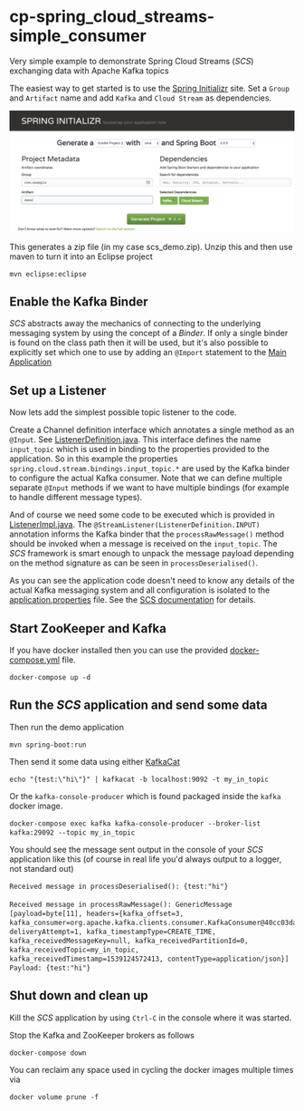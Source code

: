 # cp-spring\_cloud\_streams-simple_consumer

Very simple example to demonstrate Spring Cloud Streams (_SCS_) exchanging data with Apache Kafka topics

The easiest way to get started is to use the [Spring Initializr](https://start.spring.io/) site. 
Set a `Group` and `Artifact` name and add `Kafka` and `Cloud Stream` as dependencies.

![Spring Initalizr ScreenShot](docs/images/spring_initializr.png)

This generates a zip file (in my case scs_demo.zip). Unzip this and then use maven to turn it into an Eclipse project

```
mvn eclipse:eclipse
```

## Enable the Kafka Binder

_SCS_ abstracts away the mechanics of connecting to the underlying messaging system by using the concept of a _Binder_. If only a single binder is found on the class path then it will be used, but it's also possible to explicitly set which one to use by adding an `@Import` statement to the [Main Application](src/main/java/io/confluent/examples/scs_demo/ScsDemoApplication.java)

## Set up a Listener
Now lets add the simplest possible topic listener to the code.

Create a Channel definition interface which annotates a single method as an `@Input`. See [ListenerDefinition.java](src/main/java/io/confluent/examples/scs_demo/ListenerDefinition.java). This interface defines the name `input_topic` which is used in binding to the properties provided to the application. So in this example the properties `spring.cloud.stream.bindings.input_topic.*` are used by the Kafka binder to configure the actual Kafka consumer. Note that we can define multiple separate `@Input` methods if we want to have multiple bindings (for example to handle different message types).

And of course we need some code to be executed which is provided in [ListenerImpl.java](src/main/java/io/confluent/examples/scs_demo/ListenerImpl.java). The `@StreamListener(ListenerDefinition.INPUT)` annotation informs the Kafka binder that the `processRawMessage()` method should be invoked when a message is received on the `input_topic`. The _SCS_ framework is smart enough to unpack the message payload depending on the method signature as can be seen in `processDeserialised()`. 

As you can see the application code doesn't need to know any details of the actual Kafka messaging system and all configuration is isolated to the [application.properties](src/main/resources/application.properties) file. See the [SCS documentation](https://docs.spring.io/spring-cloud-stream/docs/current/reference/html/_apache_kafka_binder.html) for details.

## Start ZooKeeper and Kafka
If you have docker installed then you can use the provided [docker-compose.yml](docker-compose.yml) file.

```
docker-compose up -d
```
## Run the _SCS_ application and send some data

Then run the demo application

```
mvn spring-boot:run
```	

Then send it some data using either [KafkaCat](https://github.com/edenhill/kafkacat)

```
echo "{test:\"hi\"}" | kafkacat -b localhost:9092 -t my_in_topic
```
Or the `kafka-console-producer` which is found packaged inside the ```kafka``` docker image.

```
docker-compose exec kafka kafka-console-producer --broker-list kafka:29092 --topic my_in_topic
```


You should see the message sent output in the console of your _SCS_ application like this (of course in real life you'd always output to a logger, not standard out)

```
Received message in processDeserialised(): {test:"hi"}

Received message in processRawMessage(): GenericMessage [payload=byte[11], headers={kafka_offset=3, kafka_consumer=org.apache.kafka.clients.consumer.KafkaConsumer@40cc03da, deliveryAttempt=1, kafka_timestampType=CREATE_TIME, kafka_receivedMessageKey=null, kafka_receivedPartitionId=0, kafka_receivedTopic=my_in_topic, kafka_receivedTimestamp=1539124572413, contentType=application/json}]
Payload: {test:"hi"}
```

## Shut down and clean up
Kill the _SCS_ application by using `Ctrl-C` in the console where it was started.

Stop the Kafka and ZooKeeper brokers as follows

```
docker-compose down
```
You can reclaim any space used in cycling the docker images multiple times via

```
docker volume prune -f
```
